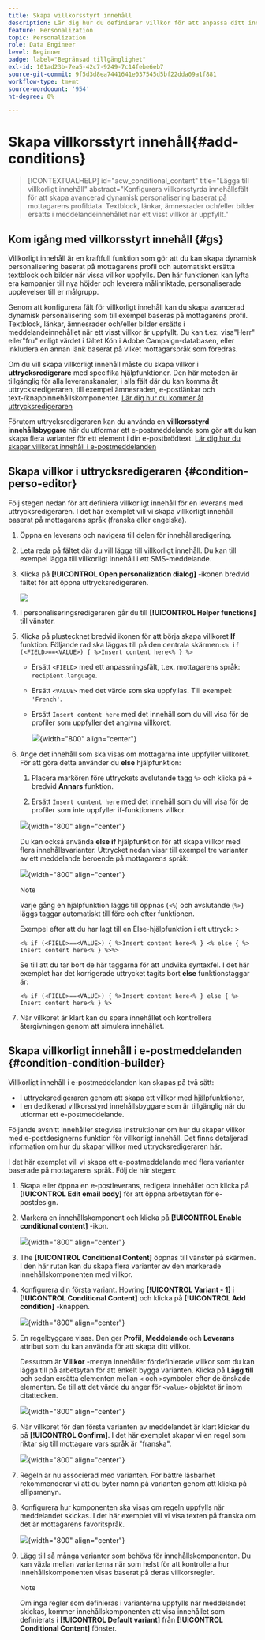```yaml
---
title: Skapa villkorsstyrt innehåll
description: Lär dig hur du definierar villkor för att anpassa ditt innehåll i Adobe Campaign Web
feature: Personalization
topic: Personalization
role: Data Engineer
level: Beginner
badge: label="Begränsad tillgänglighet"
exl-id: 101ad23b-7ea5-42c7-9249-7c14febe6eb7
source-git-commit: 9f5d3d8ea7441641e037545d5bf22dda09a1f881
workflow-type: tm+mt
source-wordcount: '954'
ht-degree: 0%

---
```


# Skapa villkorsstyrt innehåll{#add-conditions}

>[!CONTEXTUALHELP]
>id="acw_conditional_content"
>title="Lägga till villkorligt innehåll"
>abstract="Konfigurera villkorsstyrda innehållsfält för att skapa avancerad dynamisk personalisering baserat på mottagarens profildata. Textblock, länkar, ämnesrader och/eller bilder ersätts i meddelandeinnehållet när ett visst villkor är uppfyllt."

## Kom igång med villkorsstyrt innehåll {#gs}

Villkorligt innehåll är en kraftfull funktion som gör att du kan skapa dynamisk personalisering baserat på mottagarens profil och automatiskt ersätta textblock och bilder när vissa villkor uppfylls. Den här funktionen kan lyfta era kampanjer till nya höjder och leverera målinriktade, personaliserade upplevelser till er målgrupp.

Genom att konfigurera fält för villkorligt innehåll kan du skapa avancerad dynamisk personalisering som till exempel baseras på mottagarens profil. Textblock, länkar, ämnesrader och/eller bilder ersätts i meddelandeinnehållet när ett visst villkor är uppfyllt. Du kan t.ex. visa&quot;Herr&quot; eller&quot;fru&quot; enligt värdet i fältet Kön i Adobe Campaign-databasen, eller inkludera en annan länk baserat på vilket mottagarspråk som föredras.

Om du vill skapa villkorligt innehåll måste du skapa villkor i **uttrycksredigerare** med specifika hjälpfunktioner. Den här metoden är tillgänglig för alla leveranskanaler, i alla fält där du kan komma åt uttrycksredigeraren, till exempel ämnesraden, e-postlänkar och text-/knappinnehållskomponenter. [Lär dig hur du kommer åt uttrycksredigeraren](gs-personalization.md/#access)

Förutom uttrycksredigeraren kan du använda en **villkorsstyrd innehållsbyggare** när du utformar ett e-postmeddelande som gör att du kan skapa flera varianter för ett element i din e-postbrödtext. [Lär dig hur du skapar villkorat innehåll i e-postmeddelanden](#condition-condition-builder)

## Skapa villkor i uttrycksredigeraren {#condition-perso-editor}

Följ stegen nedan för att definiera villkorligt innehåll för en leverans med uttrycksredigeraren. I det här exemplet vill vi skapa villkorligt innehåll baserat på mottagarens språk (franska eller engelska).

1. Öppna en leverans och navigera till delen för innehållsredigering.

1. Leta reda på fältet där du vill lägga till villkorligt innehåll. Du kan till exempel lägga till villkorligt innehåll i ett SMS-meddelande.

1. Klicka på **[!UICONTROL Open personalization dialog]** -ikonen bredvid fältet för att öppna uttrycksredigeraren.

   ![](assets/open-perso-editor-sms.png)

1. I personaliseringsredigeraren går du till **[!UICONTROL Helper functions]** till vänster.

1. Klicka på plustecknet bredvid ikonen för att börja skapa villkoret **If** funktion. Följande rad ska läggas till på den centrala skärmen:`<% if (<FIELD>==<VALUE>) { %>Insert content here<% } %>`

   * Ersätt `<FIELD>` med ett anpassningsfält, t.ex. mottagarens språk: `recipient.language`.
   * Ersätt `<VALUE>` med det värde som ska uppfyllas. Till exempel: `'French'`.
   * Ersätt `Ìnsert content here` med det innehåll som du vill visa för de profiler som uppfyller det angivna villkoret.

     ![](assets/condition-sample1.png){width="800" align="center"}

1. Ange det innehåll som ska visas om mottagarna inte uppfyller villkoret. För att göra detta använder du **else** hjälpfunktion:

   1. Placera markören före uttryckets avslutande tagg `%>` och klicka på `+` bredvid **Annars** funktion.

   1. Ersätt `Ìnsert content here` med det innehåll som du vill visa för de profiler som inte uppfyller if-funktionens villkor.

   ![](assets/condition-sample2.png){width="800" align="center"}

   Du kan också använda **else if** hjälpfunktion för att skapa villkor med flera innehållsvarianter. Uttrycket nedan visar till exempel tre varianter av ett meddelande beroende på mottagarens språk:

   ![](assets/condition-sample3.png){width="800" align="center"}

   >[!NOTE]
   >
   >Varje gång en hjälpfunktion läggs till öppnas (`<%`) och avslutande (`%>`) läggs taggar automatiskt till före och efter funktionen.
   >
   >Exempel efter att du har lagt till en Else-hjälpfunktion i ett uttryck: >
   >
   >`<% if (<FIELD>==<VALUE>) { %>Insert content here<% } <% else { %> Insert content here<% } %>%>`
   >
   >Se till att du tar bort de här taggarna för att undvika syntaxfel. I det här exemplet har det korrigerade uttrycket tagits bort **else** funktionstaggar är:
   >
   >`<% if (<FIELD>==<VALUE>) { %>Insert content here<% } else { %> Insert content here<% } %>`

1. När villkoret är klart kan du spara innehållet och kontrollera återgivningen genom att simulera innehållet.

## Skapa villkorligt innehåll i e-postmeddelanden {#condition-condition-builder}

Villkorligt innehåll i e-postmeddelanden kan skapas på två sätt:
* I uttrycksredigeraren genom att skapa ett villkor med hjälpfunktioner,
* I en dedikerad villkorsstyrd innehållsbyggare som är tillgänglig när du utformar ett e-postmeddelande.

Följande avsnitt innehåller stegvisa instruktioner om hur du skapar villkor med e-postdesignerns funktion för villkorligt innehåll. Det finns detaljerad information om hur du skapar villkor med uttrycksredigeraren [här](#condition-perso-editor).

I det här exemplet vill vi skapa ett e-postmeddelande med flera varianter baserade på mottagarens språk. Följ de här stegen:

1. Skapa eller öppna en e-postleverans, redigera innehållet och klicka på **[!UICONTROL Edit email body]** för att öppna arbetsytan för e-postdesign.

1. Markera en innehållskomponent och klicka på **[!UICONTROL Enable conditional content]** -ikon.

   ![](assets/condition-email-enable.png){width="800" align="center"}

1. The **[!UICONTROL Conditional Content]** öppnas till vänster på skärmen. I den här rutan kan du skapa flera varianter av den markerade innehållskomponenten med villkor.

1. Konfigurera din första variant. Hovring **[!UICONTROL Variant - 1]** i **[!UICONTROL Conditional Content]** och klicka på **[!UICONTROL Add condition]** -knappen.

   ![](assets/condition-add-condition.png){width="800" align="center"}

1. En regelbyggare visas. Den ger **Profil**, **Meddelande** och **Leverans** attribut som du kan använda för att skapa ditt villkor.

   Dessutom är **Villkor** -menyn innehåller fördefinierade villkor som du kan lägga till på arbetsytan för att enkelt bygga varianten. Klicka på **Lägg till** och sedan ersätta elementen mellan `<` och `>`symboler efter de önskade elementen. Se till att det värde du anger för `<value>` objektet är inom citattecken.

   ![](assets/condition-syntax.png){width="800" align="center"}

1. När villkoret för den första varianten av meddelandet är klart klickar du på **[!UICONTROL Confirm]**. I det här exemplet skapar vi en regel som riktar sig till mottagare vars språk är &quot;franska&quot;.

   ![](assets/condition-example.png){width="800" align="center"}

1. Regeln är nu associerad med varianten. För bättre läsbarhet rekommenderar vi att du byter namn på varianten genom att klicka på ellipsmenyn.

1. Konfigurera hur komponenten ska visas om regeln uppfylls när meddelandet skickas. I det här exemplet vill vi visa texten på franska om det är mottagarens favoritspråk.

   ![](assets/condition-email-variant1.png){width="800" align="center"}

1. Lägg till så många varianter som behövs för innehållskomponenten. Du kan växla mellan varianterna när som helst för att kontrollera hur innehållskomponenten visas baserat på deras villkorsregler.

   >[!NOTE]
   >Om inga regler som definieras i varianterna uppfylls när meddelandet skickas, kommer innehållskomponenten att visa innehållet som definierats i **[!UICONTROL Default variant]** från **[!UICONTROL Conditional Content]** fönster.
